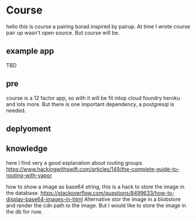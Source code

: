 # Course

hello this is course a pairing borad inspired by pairup. At time I wrote course pair up wasn't  open source.
But course will be.

## example app

TBD

## pre

course is a 12 factor app, so with it will be fit intop cloud foundry heroku and lots more. But there is one important dependency, a postgresql is needed.

## deplyoment

## knowledge
here I find very a good explanation about routing groups
https://www.hackingwithswift.com/articles/149/the-complete-guide-to-routing-with-vapor

how to show a image as base64 string, this is a hack to store the image in the database.
https://stackoverflow.com/questions/8499633/how-to-display-base64-images-in-html
Alternative stor the image in a blobstore and render the cdn path to the image. But I would like to store the image in the db for now.
